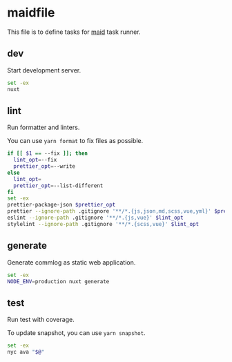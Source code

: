 # maidfile

This file is to define tasks for [maid](https://github.com/egoist/maid) task runner.

## dev

Start development server.

```bash
set -ex
nuxt
```

## lint

Run formatter and linters.

You can use `yarn format` to fix files as possible.

```bash
if [[ $1 == --fix ]]; then
  lint_opt=--fix
  prettier_opt=--write
else
  lint_opt=
  prettier_opt=--list-different
fi
set -ex
prettier-package-json $prettier_opt
prettier --ignore-path .gitignore '**/*.{js,json,md,scss,vue,yml}' $prettier_opt
eslint --ignore-path .gitignore '**/*.{js,vue}' $lint_opt
stylelint --ignore-path .gitignore '**/*.{scss,vue}' $lint_opt
```

## generate

Generate commlog as static web application.

```bash
set -ex
NODE_ENV=production nuxt generate
```

## test

Run test with coverage.

To update snapshot, you can use `yarn snapshot`.

```bash
set -ex
nyc ava "$@"
```
